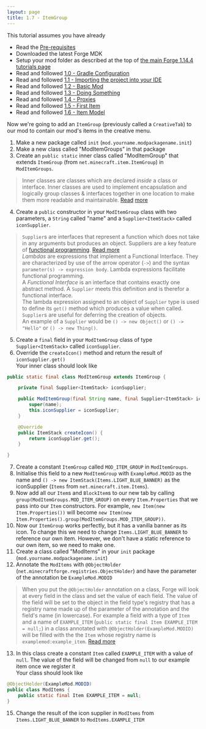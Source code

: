 ```yaml
---
layout: page
title: 1.7 - ItemGroup
---
```

This tutorial assumes you have already
- Read the [Pre-requisites](/tutorials/Pre-requisites)
- Downloaded the latest Forge MDK
- Setup your mod folder as described at the top of [the main Forge 1.14.4 tutorials page](/tutorials/1.14.4/forge/)
- Read and followed [1.0 - Gradle Configuration](../1.0-gradle-configuration/)
- Read and followed [1.1 - Importing the project into your IDE](../1.1-importing-project/)
- Read and followed [1.2 - Basic Mod](../1.2-basic-mod/)
- Read and followed [1.3 - Doing Something](../1.3-doing-something/)
- Read and followed [1.4 - Proxies](../1.4-proxies/)
- Read and followed [1.5 - First Item](../1.5-first-item/)
- Read and followed [1.6 - Item Model](../1.6-item-model/)

Now we're going to add an `ItemGroup` (previously called a `CreativeTab`) to our mod to contain our mod's items in the creative menu.

1) Make a new package called `init` (`mod.yourname.modpackagename.init`)  
2) Make a new class called "ModItemGroups" in that package  
3) Create an `public static` inner class called "ModItemGroup" that extends `ItemGroup` (from `net.minecraft.item.ItemGroup`) in `ModItemGroups`.  
> Inner classes are classes which are declared *inside* a class or interface. Inner classes are used to implement encapsulation and logically group classes & interfaces together in one location to make them more readable and maintainable. [Read](https://www.javatpoint.com/java-inner-class) [more](https://www.tutorialspoint.com/java/java_innerclasses.htm)  

4) Create a `public` constructor in your `ModItemGroup` class with two parameters, a `String` called "name" and a `Supplier<ItemStack>` called `iconSupplier`.  
> `Supplier`s are interfaces that represent a function which does not take in any arguments but produces an object. Suppliers are a key feature of [functional programming](https://www.geeksforgeeks.org/functional-programming-paradigm/). [Read more](https://www.geeksforgeeks.org/supplier-interface-in-java-with-examples/)  
> *Lambdas* are expressions that implement a Functional Interface. They are characterized by use of the arrow operator (`->`) and the syntax `parameter(s) -> expression body`. Lambda expressions facilitate functional programming.  
> A *Functional Interface* is an interface that contains exactly one abstract method. A `Supplier` meets this definition and is therefor a functional interface.  
> The lambda expression assigned to an object of `Supplier` type is used to define its `get()` method which produces a value when called. `Supplier`s are useful for deferring the creation of objects.  
> An example of a `Supplier` would be `() -> new Object()` or `() -> "Hello"` or `() -> new Thing()`.  

5) Create a `final` field in your `ModItemGroup` class of type `Supplier<ItemStack>` called `iconSupplier`.  
6) Override the `createIcon()` method and return the result of `iconSupplier.get()`  
Your inner class should look like
```java
public static final class ModItemGroup extends ItemGroup {

	private final Supplier<ItemStack> iconSupplier;

	public ModItemGroup(final String name, final Supplier<ItemStack> iconSupplier) {
		super(name);
		this.iconSupplier = iconSupplier;
	}

	@Override
	public ItemStack createIcon() {
		return iconSupplier.get();
	}

}
```
7) Create a constant `ItemGroup` called `MOD_ITEM_GROUP` in `ModItemGroups`.  
8) Initialise this field to a new `ModItemGroup` with `ExampleMod.MODID` as the name and `() -> new ItemStack(Items.LIGHT_BLUE_BANNER)` as the iconSupplier (`Items` from `net.minecraft.item.Items`).  
9) Now add all our `Item`s and `BlockItem`s to our new tab by calling `group(ModItemGroups.MOD_ITEM_GROUP)` on every `Item.Properties` that we pass into our `Item` constructors. For example, `new Item(new Item.Properties())` will become `new Item(new Item.Properties().group(ModItemGroups.MOD_ITEM_GROUP))`.  
10) Now our `ItemGroup` works perfectly, but it has a vanilla banner as its icon. To change this we need to change `Items.LIGHT_BLUE_BANNER` to reference our own item. However, we don't have a static reference to our own item, so we need to make one.  
11) Create a class called "ModItems" in your `init` package (`mod.yourname.modpackagename.init`)  
12) Annotate the `ModItems` with `@ObjectHolder` (`net.minecraftforge.registries.ObjectHolder`) and have the parameter of the annotation be `ExampleMod.MODID`  
> When you put the `@ObjectHolder` annotation on a class, Forge will look at every field in the class and set the value of each field. The value of the field will be set to the object in the field type's registry that has a registry name made up of the parameter of the annotation and the field's name (in lowercase). For example a field with a type of `Item` and a name of `EXAMPLE_ITEM` (`public static final Item EXAMPLE_ITEM = null;`) in a class annotated with `@ObjectHolder(ExampleMod.MODID)` will be filled with the the `Item` whose registry name is `examplemod:example_item`. [Read more](https://mcforge.readthedocs.io/en/latest/concepts/registries/#injecting-registry-values-into-fields)  

13) In this class create a constant `Item` called `EXAMPLE_ITEM` with a value of `null`. The value of the field will be changed from `null` to our example item once we register it  
Your class should look like
```java
@ObjectHolder(ExampleMod.MODID)
public class ModItems {
	public static final Item EXAMPLE_ITEM = null;
}
```
15) Change the result of the icon supplier in `ModItems` from `Items.LIGHT_BLUE_BANNER` to `ModItems.EXAMPLE_ITEM`  
